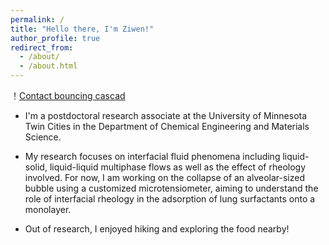 ```yaml
---
permalink: /
title: "Hello there, I'm Ziwen!"
author_profile: true
redirect_from: 
  - /about/
  - /about.html
---
```



！[Contact bouncing cascad](/images/Contact_bouncing.png)
* I'm a postdoctoral research associate at the University of Minnesota Twin Cities in the Department of Chemical Engineering and Materials Science.

* My research focuses on interfacial fluid phenomena including liquid-solid, liquid-liquid multiphase flows as well as the effect of rheology involved. For now, I am working on the collapse of an alveolar-sized bubble using a customized microtensiometer, aiming to understand the role of interfacial rheology in the adsorption of lung surfactants onto a monolayer.

* Out of research, I enjoyed hiking and exploring the food nearby!
